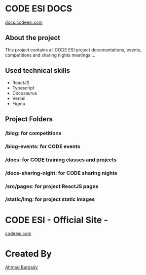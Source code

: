 # CODE ESI DOCS

[docs.codeesi.com](https://docs.codeesi.com)

## About the project

This project contains all CODE ESI project documentations, events, competitions and sharing nights meetings ...

## Used technical skills

- ReactJS
- Typescript
- Docusaurus
- Vercel
- Figma

## Project Folders

### **/blog:** for competitions

### **/blog-events:** for CODE events

### **/docs:** for CODE training classes and projects

### **/docs-sharing-night:** for CODE sharing nights

### **/src/pages:** for project ReactJS pages

### **/static/img:** for project static images

# CODE ESI - Official Site -

[codeesi.com](https://codeesi.com)

# Created By

[Ahmed Bargady](https://ahmedbargdy.me)
